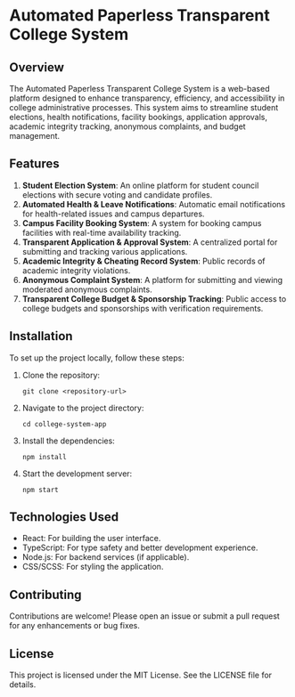 # Automated Paperless Transparent College System

## Overview
The Automated Paperless Transparent College System is a web-based platform designed to enhance transparency, efficiency, and accessibility in college administrative processes. This system aims to streamline student elections, health notifications, facility bookings, application approvals, academic integrity tracking, anonymous complaints, and budget management.

## Features
1. **Student Election System**: An online platform for student council elections with secure voting and candidate profiles.
2. **Automated Health & Leave Notifications**: Automatic email notifications for health-related issues and campus departures.
3. **Campus Facility Booking System**: A system for booking campus facilities with real-time availability tracking.
4. **Transparent Application & Approval System**: A centralized portal for submitting and tracking various applications.
5. **Academic Integrity & Cheating Record System**: Public records of academic integrity violations.
6. **Anonymous Complaint System**: A platform for submitting and viewing moderated anonymous complaints.
7. **Transparent College Budget & Sponsorship Tracking**: Public access to college budgets and sponsorships with verification requirements.

## Installation
To set up the project locally, follow these steps:

1. Clone the repository:
   ```
   git clone <repository-url>
   ```

2. Navigate to the project directory:
   ```
   cd college-system-app
   ```

3. Install the dependencies:
   ```
   npm install
   ```

4. Start the development server:
   ```
   npm start
   ```

## Technologies Used
- React: For building the user interface.
- TypeScript: For type safety and better development experience.
- Node.js: For backend services (if applicable).
- CSS/SCSS: For styling the application.

## Contributing
Contributions are welcome! Please open an issue or submit a pull request for any enhancements or bug fixes.

## License
This project is licensed under the MIT License. See the LICENSE file for details.